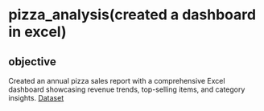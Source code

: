 # pizza_analysis(created a dashboard in excel)
## objective
Created an annual pizza sales report with a comprehensive Excel dashboard showcasing revenue trends, top-selling items, and category insights.
<a href="https://github.com/siddharthsinghnegi/pizza_analysis/blob/main/pizza_sales%20excel%20file.xlsx">Dataset</a>
